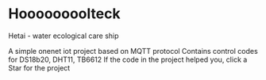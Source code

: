# Hoooooooolteck
Hetai - water ecological care ship

A simple onenet iot project based on MQTT protocol
Contains control codes for DS18b20, DHT11, TB6612
If the code in the project helped you, click a Star for the project
